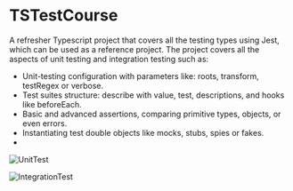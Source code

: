 # TSTestCourse

A refresher Typescript project that covers all the testing types using Jest, which can be used as a reference project. The project covers all the aspects of unit testing and integration testing such as: 
  - Unit-testing configuration with parameters like: roots, transform, testRegex or verbose.
  - Test suites structure: describe with value, test, descriptions, and hooks like beforeEach.
  - Basic and advanced assertions, comparing primitive types, objects, or even errors.
  - Instantiating test double objects like mocks, stubs, spies or fakes.
  - 

![UnitTest](https://github.com/user-attachments/assets/0f61e0b5-04f6-4315-8609-0146c496dd94)

![IntegrationTest](https://github.com/user-attachments/assets/d7a5521c-195d-43ce-ac92-cb078bb34c4d)
